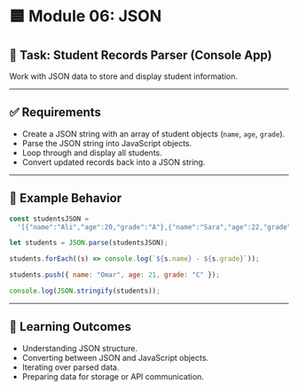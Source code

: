 # 🟦 Module 06: JSON

## 🎯 Task: Student Records Parser (Console App)

Work with JSON data to store and display student information.

---

## ✅ Requirements

- Create a JSON string with an array of student objects (`name`, `age`, `grade`).
- Parse the JSON string into JavaScript objects.
- Loop through and display all students.
- Convert updated records back into a JSON string.

---

## 📌 Example Behavior

```js
const studentsJSON =
  '[{"name":"Ali","age":20,"grade":"A"},{"name":"Sara","age":22,"grade":"B"}]';

let students = JSON.parse(studentsJSON);

students.forEach((s) => console.log(`${s.name} - ${s.grade}`));

students.push({ name: "Omar", age: 21, grade: "C" });

console.log(JSON.stringify(students));
```

---

## 🧠 Learning Outcomes

- Understanding JSON structure.
- Converting between JSON and JavaScript objects.
- Iterating over parsed data.
- Preparing data for storage or API communication.
